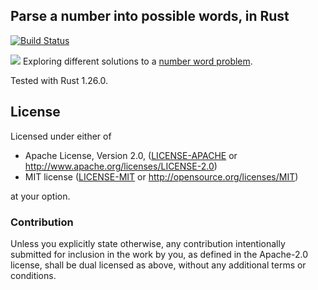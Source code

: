 ## Parse a number into possible words, in Rust

[![Build Status](https://travis-ci.org/FranklinChen/number-words-rust.svg)](https://travis-ci.org/FranklinChen/number-words-rust)

[![](http://meritbadge.herokuapp.com/number_words)](https://crates.io/crates/number_words)
Exploring different solutions to a [number word problem](http://programmingpraxis.com/2014/07/25/number-words/).

Tested with Rust 1.26.0.

## License

Licensed under either of

 * Apache License, Version 2.0, ([LICENSE-APACHE](LICENSE-APACHE) or http://www.apache.org/licenses/LICENSE-2.0)
 * MIT license ([LICENSE-MIT](LICENSE-MIT) or http://opensource.org/licenses/MIT)

at your option.

### Contribution

Unless you explicitly state otherwise, any contribution intentionally
submitted for inclusion in the work by you, as defined in the Apache-2.0
license, shall be dual licensed as above, without any additional terms or
conditions.
